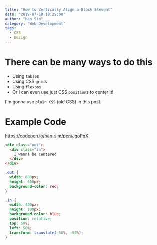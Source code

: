 ```yaml
---
title: "How to Vertically Align a Block Element"
date: "2019-07-18 18:29:00"
author: "Han Sim"
category: "Web Development"
tags:
  - CSS
  - Design
---
```


# There can be many ways to do this

- Using `table`s
- Using CSS `grid`s
- Using `flexbox`
- Or I can even use just CSS `position`s to center it!

I'm gonna use `plain CSS` (old CSS) in this post.

# Example Code

https://codepen.io/han-sim/pen/JgoPqX

```HTML
<div class="out">
  <div class="in">
    I wanna be centered
  </div>
</div>
```

```CSS
.out {
  width: 600px;
  height: 600px;
  background-color: red;
}

.in {
  width: 400px;
  height: 100px;
  background-color: blue;
  position: relative;
  top: 50%;
  left: 50%;
  transform: translate(-50%, -50%);
}
```
